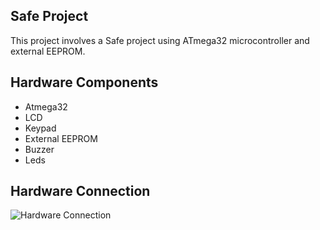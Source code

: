 ## Safe Project
This project involves a Safe project using ATmega32 microcontroller and external EEPROM.

## Hardware Components 
* Atmega32
* LCD
* Keypad
* External EEPROM
* Buzzer
* Leds


## Hardware Connection
![Hardware Connection](https://github.com/MichaelSamy10/Safe_project/assets/101044616/0afc8f24-6994-4209-93f1-7d0ec80e79f6)
